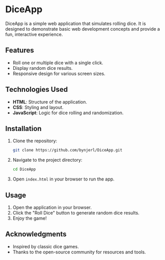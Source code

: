 # DiceApp

DiceApp is a simple web application that simulates rolling dice. It is designed to demonstrate basic web development concepts and provide a fun, interactive experience.

## Features

- Roll one or multiple dice with a single click.
- Display random dice results.
- Responsive design for various screen sizes.

## Technologies Used

- **HTML**: Structure of the application.
- **CSS**: Styling and layout.
- **JavaScript**: Logic for dice rolling and randomization.

## Installation

1. Clone the repository:
    ```bash
    git clone https://github.com/bynjerl/DiceApp.git
    ```
2. Navigate to the project directory:
    ```bash
    cd DiceApp
    ```
3. Open `index.html` in your browser to run the app.

## Usage

1. Open the application in your browser.
2. Click the "Roll Dice" button to generate random dice results.
3. Enjoy the game!

## Acknowledgments

- Inspired by classic dice games.
- Thanks to the open-source community for resources and tools.
